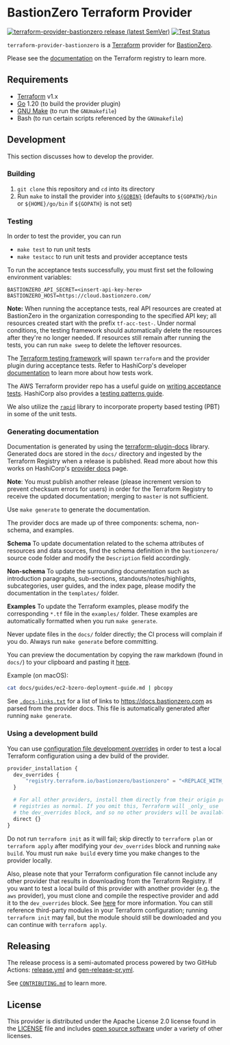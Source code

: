 # BastionZero Terraform Provider

[![terraform-provider-bastionzero release (latest SemVer)](https://img.shields.io/github/v/release/bastionzero/terraform-provider-bastionzero?sort=semver)](https://github.com/bastionzero/terraform-provider-bastionzero/releases)
[![Test Status](https://github.com/bastionzero/terraform-provider-bastionzero/actions/workflows/ci.yml/badge.svg?event=schedule)](https://github.com/bastionzero/terraform-provider-bastionzero/actions/workflows/ci.yml?query=event%3Aschedule)

`terraform-provider-bastionzero` is a [Terraform](https://www.terraform.io/)
provider for [BastionZero](https://www.bastionzero.com/).

Please see the
[documentation](https://registry.terraform.io/providers/bastionzero/bastionzero/latest/docs)
on the Terraform registry to learn more.

## Requirements
- [Terraform](https://www.terraform.io/downloads.html) v1.x
- [Go](https://golang.org/doc/install) 1.20 (to build the provider plugin)
- [GNU Make](https://www.gnu.org/software/make/) (to run the `GNUmakefile`)
- Bash (to run certain scripts referenced by the `GNUmakefile`)

## Development

This section discusses how to develop the provider. 

### Building

1. `git clone` this repository and `cd` into its directory
2. Run `make` to install the provider into
   [`${GOBIN}`](https://pkg.go.dev/cmd/go#hdr-Compile_and_install_packages_and_dependencies)
   (defaults to `${GOPATH}/bin` or `${HOME}/go/bin` if `${GOPATH}` is not set)

### Testing

In order to test the provider, you can run

* `make test` to run unit tests
* `make testacc` to run unit tests and provider acceptance tests

To run the acceptance tests successfully, you must first set the following
environment variables:

```
BASTIONZERO_API_SECRET=<insert-api-key-here>
BASTIONZERO_HOST=https://cloud.bastionzero.com/
```

**Note:** When running the acceptance tests, real API resources are created at
BastionZero in the organization corresponding to the specified API key; all
resources created start with the prefix `tf-acc-test-`. Under normal conditions,
the testing framework should automatically delete the resources after they're no
longer needed. If resources still remain after running the tests, you can run
`make sweep` to delete the leftover resources.

The [Terraform testing framework](https://github.com/hashicorp/terraform-plugin-testing) will spawn `terraform` and the provider plugin
during acceptance tests. Refer to HashiCorp's developer
[documentation](https://developer.hashicorp.com/terraform/plugin/testing) to
learn more about how tests work.

The AWS Terraform provider repo has a useful guide on [writing acceptance tests](https://github.com/hashicorp/terraform-provider-aws/blob/main/docs/running-and-writing-acceptance-tests.md#writing-an-acceptance-test). HashiCorp also provides a [testing patterns guide](https://developer.hashicorp.com/terraform/plugin/testing/testing-patterns).

We also utilize the [`rapid`](https://github.com/flyingmutant/rapid) library to
incorporate property based testing (PBT) in some of the unit tests.

### Generating documentation

Documentation is generated by using the
[terraform-plugin-docs](https://github.com/hashicorp/terraform-plugin-docs/)
library. Generated docs are stored in the `docs/` directory and ingested by the
Terraform Registry when a release is published. Read more about how this works
on HashiCorp's [provider docs](https://www.terraform.io/registry/providers/docs)
page.

**Note**: You must publish another release (please increment version to prevent
checksum errors for users) in order for the Terraform Registry to receive the
updated documentation; merging to `master` is not sufficient.

Use `make generate` to generate the documentation.

The provider docs are made up of three components: schema, non-schema, and
examples.

**Schema** To update documentation related to the schema attributes of
resources and data sources, find the schema definition in the `bastionzero/`
source code folder and modify the `Description` field accordingly.

**Non-schema** To update the surrounding documentation such as introduction
paragraphs, sub-sections, standouts/notes/highlights, subcategories, user
guides, and the index page, please modify the documentation in the `templates/`
folder.

**Examples** To update the Terraform examples, please modify the corresponding
`*.tf` file in the `examples/` folder. These examples are automatically
formatted when you run `make generate`.

Never update files in the `docs/` folder directly; the CI process will complain
if you do. Always run `make generate` before committing.

You can preview the documentation by copying the raw markdown (found in `docs/`)
to your clipboard and pasting it
[here](https://registry.terraform.io/tools/doc-preview).

Example (on macOS):

```sh
cat docs/guides/ec2-bzero-deployment-guide.md | pbcopy
```

See [`.docs-links.txt`](./.docs-links.txt) for a list of links to
https://docs.bastionzero.com as parsed from the provider docs. This file is
automatically generated after running `make generate`.

### Using a development build

You can use [configuration file development
overrides](https://www.terraform.io/cli/config/config-file#development-overrides-for-provider-developers)
in order to test a local Terraform configuration using a dev build of the
provider.

```terraform
provider_installation {
  dev_overrides {
      "registry.terraform.io/bastionzero/bastionzero" = "<REPLACE_WITH_GOPATH>/bin"
  }

  # For all other providers, install them directly from their origin provider
  # registries as normal. If you omit this, Terraform will _only_ use
  # the dev_overrides block, and so no other providers will be available.
  direct {}
}
```

Do not run `terraform init` as it will fail; skip directly to `terraform plan`
or `terraform apply` after modifying your `dev_overrides` block and running
`make build`. You must run `make build` every time you make changes to the
provider locally.

Also, please note that your Terraform configuration file cannot include any
other provider that results in downloading from the Terraform Registry. If you
want to test a local build of this provider with another provider (e.g. the
`aws` provider), you must clone and compile the respective provider and add it
to the `dev_overrides` block. See
[here](https://github.com/hashicorp/terraform/issues/27459#issuecomment-1382126220)
for more information. You can still reference third-party modules in your
Terraform configuration; running `terraform init` may fail, but the module
should still be downloaded and you can continue with `terraform apply`.

## Releasing

The release process is a semi-automated process powered by two GitHub Actions:
[release.yml](./.github/workflows/release.yml) and
[gen-release-pr.yml](./.github/workflows/gen-release-pr.yml).

See [`CONTRIBUTING.md`](./CONTRIBUTING.md#releasing) to learn more.

## License

This provider is distributed under the Apache License 2.0 license found in the
[LICENSE](./LICENSE) file and includes [open source software](https://docs.bastionzero.com/docs/credits/terraform-provider)
under a variety of other licenses.
